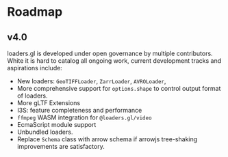 # Roadmap

## v4.0

loaders.gl is developed under open governance by multiple contributors.
White it is hard to catalog all ongoing work, current development tracks and aspirations include:

- New loaders: `GeoTIFFLoader`, `ZarrLoader`, `AVROLoader`,
- More comprehensive support for `options.shape` to control output format of loaders.
- More gLTF Extensions
- I3S: feature completeness and performance
- `ffmpeg` WASM integration for `@loaders.gl/video`
- EcmaScript module support
- Unbundled loaders.
- Replace `Schema` class with arrow schema if arrowjs tree-shaking improvements are satisfactory.
